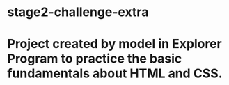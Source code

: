 # stage2-challenge-extra
# Project created by model in Explorer Program to practice the basic fundamentals about HTML and CSS.

